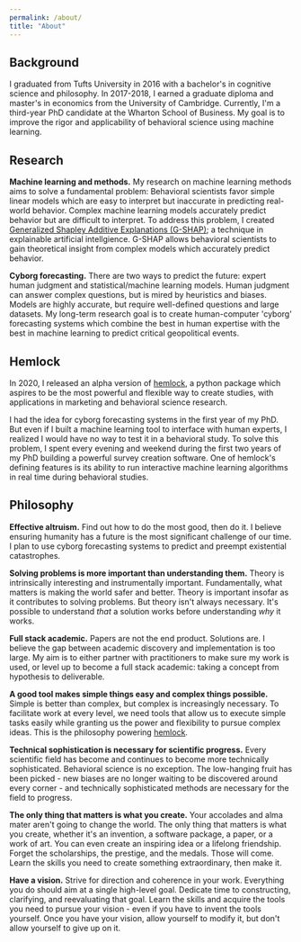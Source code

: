 ```yaml
---
permalink: /about/
title: "About"
---
```


## Background

I graduated from Tufts University in 2016 with a bachelor's in cognitive science and philosophy. In 2017-2018, I earned a graduate diploma and master's in economics from the University of Cambridge. Currently, I'm a third-year PhD candidate at the Wharton School of Business. My goal is to improve the rigor and applicability of behavioral science using machine learning.

## Research

**Machine learning and methods.** My research on machine learning methods aims to solve a fundamental problem: Behavioral scientists favor simple linear models which are easy to interpret but inaccurate in predicting real-world behavior. Complex machine learning models accurately predict behavior but are difficult to interpret. To address this problem, I created <a href="https://arxiv.org/pdf/2006.07155.pdf" target="_blank">Generalized Shapley Additive Explanations (G-SHAP)</a>; a technique in explainable artificial intellgience. G-SHAP allows behavioral scientists to gain theoretical insight from complex models which accurately predict behavior.

**Cyborg forecasting.** There are two ways to predict the future: expert human judgment and statistical/machine learning models. Human judgment can answer complex questions, but is mired by heuristics and biases. Models are highly accurate, but require well-defined questions and large datasets. My long-term research goal is to create human-computer 'cyborg' forecasting systems which combine the best in human expertise with the best in machine learning to predict critical geopolitical events.

## Hemlock

In 2020, I released an alpha version of <a href="https://dsbowen.gitlab.io/hemlock/" target="_blank">hemlock</a>, a python package which aspires to be the most powerful and flexible way to create studies, with applications in marketing and behavioral science research.

I had the idea for cyborg forecasting systems in the first year of my PhD. But even if I built a machine learning tool to interface with human experts, I realized I would have no way to test it in a behavioral study. To solve this problem, I spent every evening and weekend during the first two years of my PhD building a powerful survey creation software. One of hemlock's defining features is its ability to run interactive machine learning algorithms in real time during behavioral studies.

## Philosophy

**Effective altruism.** Find out how to do the most good, then do it. I believe ensuring humanity has a future is the most significant challenge of our time. I plan to use cyborg forecasting systems to predict and preempt existential catastrophes.

**Solving problems is more important than understanding them.** Theory is intrinsically interesting and instrumentally important. Fundamentally, what matters is making the world safer and better. Theory is important insofar as it contributes to solving problems. But theory isn't always necessary. It's possible to understand *that* a solution works before understanding *why* it works.

**Full stack academic.** Papers are not the end product. Solutions are. I believe the gap between academic discovery and implementation is too large. My aim is to either partner with practitioners to make sure my work is used, or level up to become a full stack academic: taking a concept from hypothesis to deliverable.

**A good tool makes simple things easy and complex things possible.** Simple is better than complex, but complex is increasingly necessary. To facilitate work at every level, we need tools that allow us to execute simple tasks easily while granting us the power and flexibility to pursue complex ideas. This is the philosophy powering <a href="https://dsbowen.github.io/hemlock" target="_blank">hemlock</a>.

**Technical sophistication is necessary for scientific progress.** Every scientific field has become and continues to become more technically sophisticated. Behavioral science is no exception. The low-hanging fruit has been picked - new biases are no longer waiting to be discovered around every corner - and technically sophisticated methods are necessary for the field to progress.

**The only thing that matters is what you create.** Your accolades and alma mater aren't going to change the world. The only thing that matters is what you create, whether it's an invention, a software package, a paper, or a work of art. You can even create an inspiring idea or a lifelong friendship. Forget the scholarships, the prestige, and the medals. Those will come. Learn the skills you need to create something extraordinary, then make it.

**Have a vision.** Strive for direction and coherence in your work. Everything you do should aim at a single high-level goal. Dedicate time to constructing, clarifying, and reevaluating that goal. Learn the skills and acquire the tools you need to pursue your vision - even if you have to invent the tools yourself. Once you have your vision, allow yourself to modify it, but don't allow yourself to give up on it.